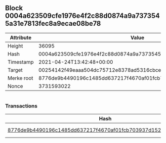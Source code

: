 ## Block 0004a623509cfe1976e4f2c88d0874a9a7373545a31e7813fec8a9ecae08be78

Attribute | Value
--- | ---
Height | 36095
Hash | 0004a623509cfe1976e4f2c88d0874a9a7373545a31e7813fec8a9ecae08be78
Timestamp | 2021-04-24T13:42:48+00:00
Target | 00254142f49eaaa504dc75712e8378ad5316cbcead634704b3734b6271167cc4
Merke root | 8776de9b4490196c1485dd637217f4670af01fcb703937d152244a8b9ce0f3e0
Nonce | 3731593022

```

```

### Transactions

Hash | Amount
--- | ---
[8776de9b4490196c1485dd637217f4670af01fcb703937d152244a8b9ce0f3e0](8776de9b4490196c1485dd637217f4670af01fcb703937d152244a8b9ce0f3e0.md) | 10.00000000 SKEPTI 
